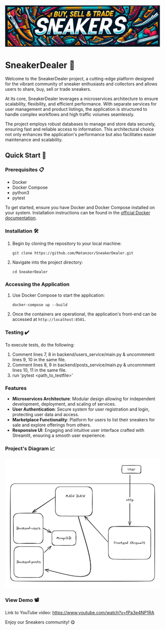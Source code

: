 ![alt text](https://github.com/EASS-HIT-PART-A-2024-CLASS-IV/SneakerDealer/blob/main/bannercropped.jpg)

# SneakerDealer 👟

Welcome to the SneakerDealer project, a cutting-edge platform designed for the vibrant community of sneaker enthusiasts and collectors and allows users to share, buy, sell or trade sneakers.

At its core, SneakerDealer leverages a microservices architecture to ensure scalability, flexibility, and efficient performance. With separate services for user management and product listings, the application is structured to handle complex workflows and high traffic volumes seamlessly. 

The project employs robust databases to manage and store data securely, ensuring fast and reliable access to information. This architectural choice not only enhances the application's performance but also facilitates easier maintenance and scalability.

## Quick Start 🏁

### Prerequisites 📋

- Docker
- Docker Compose
- python3
- pytest

To get started, ensure you have Docker and Docker Compose installed on your system. Installation instructions can be found in the [official Docker documentation](https://docs.docker.com/get-docker/).

### Installation 🛠️

1. Begin by cloning the repository to your local machine:
    ```
    git clone https://github.com/Matanzor/SneakerDealer.git
    ```
2. Navigate into the project directory:
    ```
    cd SneakerDealer
    ```

### Accessing the Application

1. Use Docker Compose to start the application:
    ```
    docker-compose up --build
    ```
2. Once the containers are operational, the application's front-end can be accessed at `http://localhost:8501`.

### Testing ✔️

To execute tests, do the following:
1. Comment lines 7, 8 in backend/users_service/main.py & uncommment lines 9, 10 in the same file.
2. Comment lines 8, 9 in backend/posts_service/main.py & uncommment lines 10, 11 in the same file.
3. run 'pytest <path_to_testfile>'


### Features

- **Microservices Architecture**: Modular design allowing for independent development, deployment, and scaling of services.
- **User Authentication**: Secure system for user registration and login, protecting user data and access.
- **Marketplace Functionality**: Platform for users to list their sneakers for sale and explore offerings from others.
- **Responsive UI**: Engaging and intuitive user interface crafted with Streamlit, ensuring a smooth user experience.


### Project's Diagram 📈

![alt text](https://github.com/Matanzor/SneakerDealer/blob/master/Sneakers_project_draw.PNG)

### View Demo 📽️

Link to YouTube video: https://www.youtube.com/watch?v=fPa3e4NP1RA

Enjoy our Sneakers community! 😋

